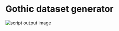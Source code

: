 # Gothic dataset generator

![script output image](https://github.com/xkissm00/gothic_dataset_generator/blob/master/image.png)
